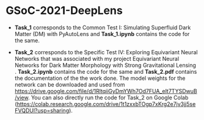 # GSoC-2021-DeepLens

* **Task_1** corresponds to the Common Test I: Simulating Superfluid Dark Matter (DM) with PyAutoLens and **Task_1.ipynb** contains the code for the same.

* **Task_2** corresponds to the Specific Test IV: Exploring Equivariant Neural Networks that was associated with my project Equivariant Neural Networks for Dark Matter Morphology with Strong Gravitational Lensing .  **Task_2.ipynb** contains the code for the same and  **Task_2.pdf** contains the documentation of the the work done. The model weights for the network can be downloaded and used from https://drive.google.com/file/d/1RltqiiGyDmYWh7Od7FUA_eIt7TYSDwuB/view. You can also directly run the code for Task_2 on Google Colab (https://colab.research.google.com/drive/1t1zxxbTOgp7xKrg2e7jv3jj5seFVQDUl?usp=sharing).
